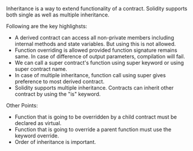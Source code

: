 Inheritance is a way to extend functionality of a contract. Solidity supports both single as well as multiple inheritance.

Following are the key highlighsts:
* A derived contract can access all non-private members including internal methods and state variables. But using this is not allowed.
* Function overriding is allowed provided function signature remains same. In case of difference of output parameters, compilation will fail.
* We can call a super contract's function using super keyword or using super contract name.
* In case of multiple inheritance, function call using super gives preference to most derived contract.
* Solidity supports multiple inheritance. Contracts can inherit other contract by using the "is" keyword.

Other Points:
* Function that is going to be overridden by a child contract must be declared as virtual.
* Function that is going to override a parent function must use the keyword override.
* Order of inheritance is important.
